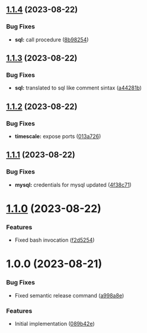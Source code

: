 ## [1.1.4](https://github.com/eakcize/ddev-timescaledb/compare/v1.1.3...v1.1.4) (2023-08-22)


### Bug Fixes

* **sql:** call procedure ([8b98254](https://github.com/eakcize/ddev-timescaledb/commit/8b9825415a35fa7157a48a21cd36408f40e6aaa7))

## [1.1.3](https://github.com/eakcize/ddev-timescaledb/compare/v1.1.2...v1.1.3) (2023-08-22)


### Bug Fixes

* **sql:** translated to sql like comment sintax ([a44281b](https://github.com/eakcize/ddev-timescaledb/commit/a44281b18861f1040881b66a7c29ee5b8c6c49b0))

## [1.1.2](https://github.com/eakcize/ddev-timescaledb/compare/v1.1.1...v1.1.2) (2023-08-22)


### Bug Fixes

* **timescale:** expose ports ([013a726](https://github.com/eakcize/ddev-timescaledb/commit/013a726151f23f35ececfe9ff6060ab486d490eb))

## [1.1.1](https://github.com/eakcize/ddev-timescaledb/compare/v1.1.0...v1.1.1) (2023-08-22)


### Bug Fixes

* **mysql:** credentials for mysql updated ([4f38c71](https://github.com/eakcize/ddev-timescaledb/commit/4f38c7188a8e56428a640d07bc23b0aa77ed2832))

# [1.1.0](https://github.com/eakcize/ddev-timescaledb/compare/v1.0.0...v1.1.0) (2023-08-22)


### Features

* Fixed bash invocation ([f2d5254](https://github.com/eakcize/ddev-timescaledb/commit/f2d5254937f1f0cb8904c846834e21af7303aeb2))

# 1.0.0 (2023-08-21)


### Bug Fixes

* Fixed semantic release command ([a998a8e](https://github.com/eakcize/ddev-timescaledb/commit/a998a8e951ba04f288faa9c6e4d54a6a21a6bffb))


### Features

* Initial implementation ([089b42e](https://github.com/eakcize/ddev-timescaledb/commit/089b42e4831c6899601cdc889a7ddd14600e00f2))
